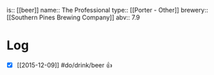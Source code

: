 is:: [[beer]]
name:: The Professional
type:: [[Porter - Other]]
brewery:: [[Southern Pines Brewing Company]]
abv:: 7.9

# Log
- [x] [[2015-12-09]] #do/drink/beer 👍
